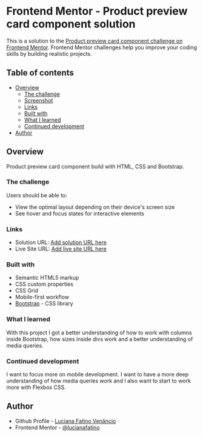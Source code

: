 # Frontend Mentor - Product preview card component solution

This is a solution to the [Product preview card component challenge on Frontend Mentor](https://www.frontendmentor.io/challenges/product-preview-card-component-GO7UmttRfa). Frontend Mentor challenges help you improve your coding skills by building realistic projects. 

## Table of contents

- [Overview](#overview)
  - [The challenge](#the-challenge)
  - [Screenshot](#screenshot)
  - [Links](#links)
  - [Built with](#built-with)
  - [What I learned](#what-i-learned)
  - [Continued development](#continued-development)
- [Author](#author)


## Overview
Product preview card component build with HTML, CSS and Bootstrap.

### The challenge

Users should be able to:

- View the optimal layout depending on their device's screen size
- See hover and focus states for interactive elements

### Links

- Solution URL: [Add solution URL here](https://your-solution-url.com)
- Live Site URL: [Add live site URL here](https://your-live-site-url.com)

### Built with

- Semantic HTML5 markup
- CSS custom properties
- CSS Grid
- Mobile-first workflow
- [Bootstrap](https://getbootstrap.com/) - CSS library

### What I learned
With this project I got a better understanding of how to work with columns inside Bootstrap, how sizes inside divs work and a better understanding of media queries.

### Continued development

I want to focus more on mobile development. I want to have a more deep understanding of how media queries work and I also want to start to work more with Flexbox CSS.

## Author

- Github Profile - [Luciana Fatino Venâncio](https://github.com/lucianafatino)
- Frontend Mentor - [@lucianafatino](https://www.frontendmentor.io/profile/lucianafatino)
